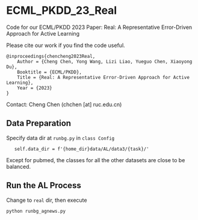 # ECML_PKDD_23_Real
Code for our ECML/PKDD 2023 Paper:
  Real: A Representative Error-Driven Approach for Active Learning

Please cite our work if you find the code useful.
```
@inproceedings{chencheng2023Real,
	Author = {Cheng Chen, Yong Wang, Lizi Liao, Yueguo Chen, Xiaoyong Du},
	Booktitle = {ECML/PKDD},
	Title = {Real: A Representative Error-Driven Approach for Active Learning},
	Year = {2023}
}	
```
Contact: Cheng Chen (chchen [at] ruc.edu.cn)

## Data Preparation 

Specify data dir at `runbg.py` in `class Config`
```
   self.data_dir = f'{home_dir}data/AL/data3/{task}/'
```

Except for pubmed, the classes for all the other datasets are close to be balanced.



## Run the AL Process
Change to `real` dir, then execute
```bash
python runbg_agnews.py
```


